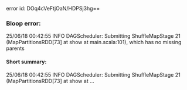 error id: DOq4cVeFtjOaN/HDPSj3hg==
### Bloop error:

25/06/18 00:42:55 INFO DAGScheduler: Submitting ShuffleMapStage 21 (MapPartitionsRDD[73] at show at main.scala:101), which has no missing parents
#### Short summary: 

25/06/18 00:42:55 INFO DAGScheduler: Submitting ShuffleMapStage 21 (MapPartitionsRDD[73] at show at ...